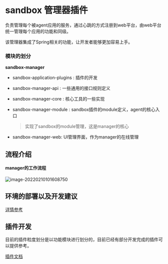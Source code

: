 # sandbox 管理器插件

负责管理每个被agent应用的服务，通过心跳的方式注册到web平台，由web平台统一管理每个应用的功能和同级。

该管理器集成了Spring相关的功能，让开发者能够更加容易上手。

### 模块的划分

**sandbox-manager**

- sandbox-application-plugins : 插件的开发

- sandbox-manager-api : 一些通用的接口规则定义

- sandbox-manager-core : 核心工具的一些实现

- sandbox-manager-module : sandbox插件的module定义，agent的核心入口

  > 实现了sandbox的module管理，这是manager的核心

- sandbox-manager-web: UI管理界面，作为manager的在线管理

## 流程介绍

#### **manager的工作流程**

![image-20220210101608750](https://gitee.com/liukaixiong/drawing-bed/raw/master/image/image-20220210101608750.png)

## 环境的部署以及开发建议

[详情参考](../doc/sandbox-manager-deploy.md)

## 插件开发

目前的插件粒度划分是以功能模块进行划分的，目前已经有部分开发完成的插件可以提供参考。

[插件文档](./sandbox-application-plugins/README.md)

